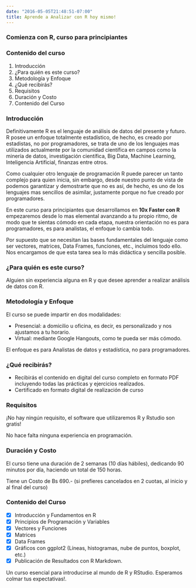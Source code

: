 ```yaml
---
date: "2016-05-05T21:48:51-07:00"
title: Aprende a Analizar con R hoy mismo!
---
```


### Comienza con R, curso para principiantes

### Contenido del curso

1.	Introducción
2.	¿Para quién es este curso?
3.	Metodología y Enfoque
4.	¿Qué recibirás?
5.	Requisitos
6.	Duración y Costo
7.	Contenido del Curso

### Introducción

Definitivamente R es el lenguaje de análisis de datos del presente y futuro. R posee un enfoque totalmente estadístico, de hecho, es creado por estadistas, no por programadores, se trata de uno de los lenguajes mas utilizados actualmente por la comunidad científica en campos como la minería de datos, investigación científica, Big Data, Machine Learning, Inteligencia Artificial, finanzas entre otros.  

Como cualquier otro lenguaje de programación R puede parecer un tanto complejo para quien inicia, sin embargo, desde nuestro punto de vista de podemos garantizar y demostrarte que no es así, de hecho, es uno de los lenguajes mas sencillos de asimilar, justamente porque no fue creado por programadores.

En este curso para principiantes que desarrollamos en **10x Faster con R** empezaremos desde lo mas elemental avanzando a tu propio ritmo, de modo que te sientas cómodo en cada etapa, nuestra orientación no es para programadores, es para analistas, el enfoque lo cambia todo.

Por supuesto que se necesitan las bases fundamentales del lenguaje como ser vectores, matrices, Data Frames, funciones, etc., incluimos todo ello. Nos encargamos de que esta tarea sea lo más didáctica y sencilla posible.

### ¿Para quién es este curso?

Alguien sin experiencia alguna en R y que desee aprender a realizar análisis de datos con R.

### Metodología y Enfoque

El curso se puede impartir en dos modalidades:

-	Presencial:  a domicilio u oficina, es decir, es personalizado y nos ajustamos a tu horario.
-	Virtual: mediante Google Hangouts, como te pueda ser más cómodo.

El enfoque es para Analistas de datos y estadística, no para programadores.

### ¿Qué recibirás?

-	Recibirás el contenido en digital del curso completo en formato PDF incluyendo todas las prácticas y ejercicios realizados.
-	Certificado en formato digital de realización de curso

### Requisitos

¡No hay ningún requisito, el software que utilizaremos R y Rstudio son gratis!

No hace falta ninguna experiencia en programación.

### Duración y Costo

El curso tiene una duración de 2 semanas (10 días hábiles), dedicando 90 minutos por día, haciendo un total de 150 horas. 

Tiene un Costo de Bs 690.- (si prefieres cancelados en 2 cuotas, al inicio y al final del curso)

### Contenido del Curso

- [x] Introducción y Fundamentos en R 
- [x] Principios de Programación y Variables
- [x] Vectores y Funciones
- [x] Matrices
- [x] Data Frames
- [x] Gráficos con ggplot2 (Líneas, histogramas, nube de puntos, boxplot, etc.)
- [x] Publicación de Resultados con R Markdown.

Un curso esencial para introducirse al mundo de R y RStudio. Esperamos colmar tus expectativas!.


